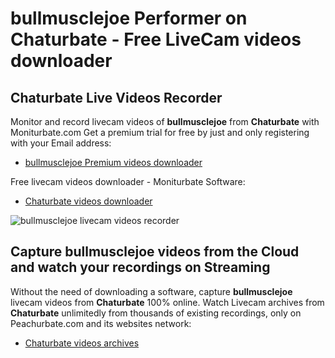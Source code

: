 # bullmusclejoe Performer on Chaturbate - Free LiveCam videos downloader

## Chaturbate Live Videos Recorder

Monitor and record livecam videos of **bullmusclejoe** from **Chaturbate** with Moniturbate.com
Get a premium trial for free by just and only registering with your Email address:
* [bullmusclejoe Premium videos downloader](https://moniturbate.com/request-demo-licence-key.html)

Free livecam videos downloader - Moniturbate Software:
* [Chaturbate videos downloader](https://moniturbate.com/moniturbate-download-software.html)

![bullmusclejoe livecam videos recorder](https://peachurnet.com/templates/moniturbate-software.png)


## Capture bullmusclejoe videos from the Cloud and watch your recordings on Streaming

Without the need of downloading a software, capture **bullmusclejoe** livecam videos from **Chaturbate** 100% online.
Watch Livecam archives from **Chaturbate** unlimitedly from thousands of existing recordings, only on Peachurbate.com and its websites network:
* [Chaturbate videos archives](https://peachurnet.com/)